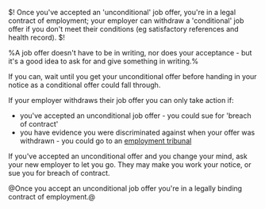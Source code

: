 $!
Once you've accepted an 'unconditional' job offer, you're in a legal contract of employment; your employer can withdraw a 'conditional' job offer if you don't meet their conditions (eg satisfactory references and health record).
$!

%A job offer doesn't have to be in writing, nor does your acceptance - but it's a good idea to ask for and give something in writing.%

If you can, wait until you get your unconditional offer before handing in your notice as a conditional offer could fall through.

If your employer withdraws their job offer you can only take action if:

- you've accepted an unconditional job offer - you could sue for 'breach of contract'
- you have evidence you were discriminated against when your offer was withdrawn - you could go to an [employment tribunal](/employment-tribunals "employment tribunals")

If you've accepted an unconditional offer and you change your mind, ask your new employer to let you go. They may make you work your notice, or sue you for breach of contract. 

@Once you accept an unconditional job offer you're in a legally binding contract of employment.@
